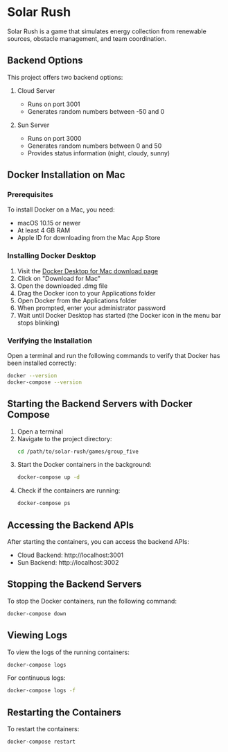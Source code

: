 # Solar Rush

Solar Rush is a game that simulates energy collection from renewable sources, obstacle management, and team coordination.

## Backend Options

This project offers two backend options:

1. Cloud Server
   - Runs on port 3001
   - Generates random numbers between -50 and 0

2. Sun Server
   - Runs on port 3000
   - Generates random numbers between 0 and 50
   - Provides status information (night, cloudy, sunny)

## Docker Installation on Mac

### Prerequisites

To install Docker on a Mac, you need:
- macOS 10.15 or newer
- At least 4 GB RAM
- Apple ID for downloading from the Mac App Store

### Installing Docker Desktop

1. Visit the [Docker Desktop for Mac download page](https://www.docker.com/products/docker-desktop)
2. Click on "Download for Mac"
3. Open the downloaded .dmg file
4. Drag the Docker icon to your Applications folder
5. Open Docker from the Applications folder
6. When prompted, enter your administrator password
7. Wait until Docker Desktop has started (the Docker icon in the menu bar stops blinking)

### Verifying the Installation

Open a terminal and run the following commands to verify that Docker has been installed correctly:

```bash
docker --version
docker-compose --version
```

## Starting the Backend Servers with Docker Compose

1. Open a terminal
2. Navigate to the project directory:
   ```bash
   cd /path/to/solar-rush/games/group_five
   ```
3. Start the Docker containers in the background:
   ```bash
   docker-compose up -d
   ```
4. Check if the containers are running:
   ```bash
   docker-compose ps
   ```

## Accessing the Backend APIs

After starting the containers, you can access the backend APIs:

- Cloud Backend: http://localhost:3001
- Sun Backend: http://localhost:3002

## Stopping the Backend Servers

To stop the Docker containers, run the following command:

```bash
docker-compose down
```

## Viewing Logs

To view the logs of the running containers:

```bash
docker-compose logs
```

For continuous logs:

```bash
docker-compose logs -f
```

## Restarting the Containers

To restart the containers:

```bash
docker-compose restart
